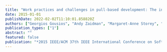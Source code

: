 ```yaml
---
title: "Work practices and challenges in pull-based development: The integrator's perspective"
date: 2015-01-01
publishDate: 2022-02-02T11:10:01.858820Z
authors: ["Georgios Gousios", "Andy Zaidman", "Margaret-Anne Storey", "Arie Van Deursen"]
publication_types: ["1"]
abstract: ""
featured: false
publication: "*2015 IEEE/ACM 37th IEEE International Conference on Software Engineering*"
---
```


